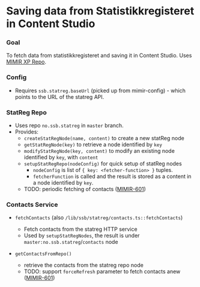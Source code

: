 # Saving data from Statistikkregisteret in Content Studio

### Goal
To fetch data from statistikkregisteret and saving it in Content Studio. Uses [MIMIR XP Repo](MimirXPRepo.md).

### Config
- Requires `ssb.statreg.baseUrl` (picked up from mimir-config) - which points to the URL of the statreg API. 

### StatReg Repo
- Uses repo `no.ssb.statreg` in `master` branch.
- Provides:
  - `createStatRegNode(name, content)` to create a new statReg node
  - `getStatRegNode(key)` to retrieve a node identified by `key`
  - `modifyStatRegNode(key, content)` to modify an existing node identified by `key`, with `content`
  - `setupStatRegRepo(nodeConfig)` for quick setup of statReg nodes
    - `nodeConfig` is list of `{ key: <fetcher-function> }` tuples.
    - `fetcherFunction` is called and the result is stored as a content in a node identified by `key`.
  - TODO: periodic fetching of contacts ([MIMIR-601](https://jira.ssb.no/browse/MIMIR-601))   

### Contacts Service
- `fetchContacts` (also `/lib/ssb/statreg/contacts.ts::fetchContacts`)
  - Fetch contacts from the statreg HTTP service
  - Used by `setupStatRegNodes`, the result is under 
  `master:no.ssb.statreg`/`contacts` node
  
-  `getContactsFromRepo()`
   - retrieve the contacts from the statreg repo node
   - TODO: support `forceRefresh` parameter to fetch contacts anew ([MIMIR-601](https://jira.ssb.no/browse/MIMIR-601))
